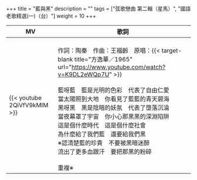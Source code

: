 +++
title = "藍與黑"
description = ""
tags = ["弦歌戀曲 第二輯（星馬）", "國語老歌精選(一)（台）"]
weight = 10
+++

MV  | 歌詞  
--------------|-------
{{< youtube 2QiVfV9kMIM >}}|<br/>作詞：陶秦　作曲：王福齡　原唱：{{< target-blank title="方逸華／1965" url="https://www.youtube.com/watch?v=K9DL2eWQp7U" >}}<br/><br/>藍呀藍　藍是光明的色彩　代表了自由仁愛<br/>當太陽照到大地　你看見了藍藍的青天碧海<br/>黑呀黑　黑是陰暗的妖氛　代表了墮落沉淪<br/>當夜幕罩了宇宙　你小心那黑黑的深淵陷阱<br/>這是個什麼時代　這是個什麼社會<br/>為什麼給了我們藍　還要給我們黑<br/>※認清楚藍的珍貴　不要被黑暗迷醉<br/>流出了更多血跟汗　要把那黑的粉碎<br/><br/>重複※